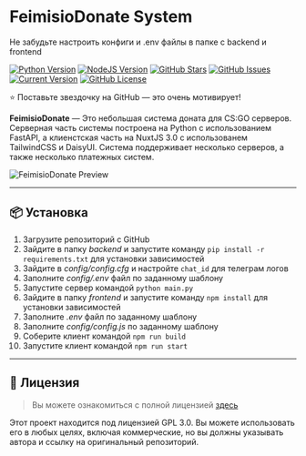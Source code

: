 # FeimisioDonate System

Не забудьте настроить конфиги и .env файлы в папке с backend и frontend

[![Python Version](https://img.shields.io/badge/Python-3.10-blue?style=for-the-badge)](https://www.python.org/) [![NodeJS Version](https://img.shields.io/badge/NodeJS-17-success?style=for-the-badge)](https://nodejs.org/en/) [![GitHub Stars](https://img.shields.io/github/stars/ilyhalight/FeimisioDonate?logo=FemisioStars&style=for-the-badge)](https://github.com/ilyhalight/FeimisioDonate/stargazers) [![GitHub Issues](https://img.shields.io/github/issues/ilyhalight/FeimisioDonate?style=for-the-badge)](https://github.com/ilyhalight/FeimisioDonate/issues) [![Current Version](https://img.shields.io/github/v/release/ilyhalight/FeimisioDonate?style=for-the-badge)](https://github.com/ilyhalight/FeimisioDonate) [![GitHub License](https://img.shields.io/github/license/ilyhalight/FeimisioDonate?style=for-the-badge)](https://github.com/ilyhalight/FeimisioDonate/blob/master/LICENSE)

⭐ Поставьте звездочку на GitHub — это очень мотивирует!

**FeimisioDonate** — Это небольшая система доната для CS:GO серверов. Серверная часть системы построена на Python с использованием FastAPI, а клиенстская часть на NuxtJS 3.0 с использованем TailwindCSS и DaisyUI. Система поддерживает несколько серверов, а также несколько платежных систем.

![FeimisioDonate Preview](https://i.imgur.com/AdWzcnf.png)

---

## 📦 Установка
1. Загрузите репозиторий с GitHub
2. Зайдите в папку *backend* и запустите команду `pip install -r requirements.txt` для установки зависимостей
3. Зайдите в *config/config.cfg* и настройте `chat_id` для телеграм логов
4. Заполните *config/.env* файл по заданному шаблону
5. Запустите сервер командой `python main.py`
6. Зайдите в папку *frontend* и запустите команду `npm install` для установки зависимостей
7. Заполните *.env* файл по заданному шаблону
8. Заполните *config/config.js* по заданному шаблону
9. Соберите клиент командой `npm run build`
10. Запустите клиент командой `npm run start`

---

## 📝 Лицензия

>Вы можете ознакомиться с полной лицензией [здесь](https://github.com/ilyhalight/FeimisioDonate/blob/master/LICENSE)

Этот проект находится под лицензией GPL 3.0. Вы можете использовать его в любых целях, включая коммерческие, но вы должны указывать автора и ссылку на оригинальный репозиторий.